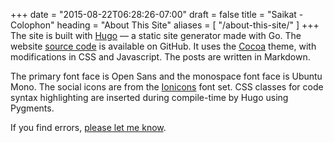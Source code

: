 +++
date = "2015-08-22T06:28:26-07:00"
draft = false
title = "Saikat - Colophon"
heading = "About This Site"
aliases = [
    "/about-this-site/"
]
+++
The site is built with [Hugo](https://gohugo.io/) — a static site generator made with Go. 
The website [source code](https://github.com/banskt/saik.at) is available on GitHub. 
It uses the [Cocoa](github.com/nishanths/cocoa-hugo-theme) theme,
with modifications in CSS and Javascript.
The posts are written in Markdown.

The primary font face is Open Sans and the monospace font face is Ubuntu Mono.
The social icons are from the [Ionicons](https://ionicons.com) font set. 
CSS classes for code syntax highlighting are inserted during compile-time by Hugo using Pygments.

If you find errors, [please let me know](serve_email_fromjs).
